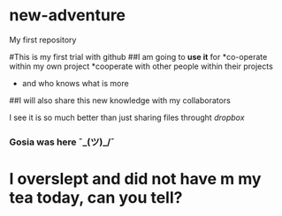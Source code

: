 # new-adventure
My first repository

#This is my first trial with github
##I am going to **use it** for
*co-operate within my own project
*cooperate with other people within their projects
* and who knows what is more

##I will also share this new knowledge with my collaborators

I see it is so much better than just sharing files throught *dropbox*

### Gosia was here ¯\_(ツ)_/¯
# I overslept and did not have m my tea today, can you tell?